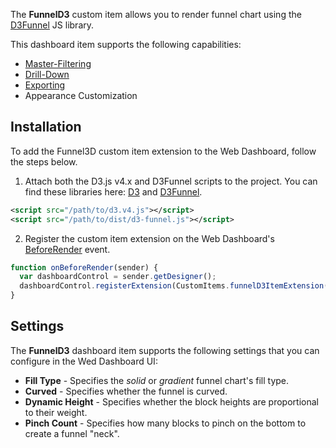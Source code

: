 The **FunnelD3** custom item allows you to render funnel chart using the [D3Funnel](https://github.com/jakezatecky/d3-funnel/blob/master/README.md) JS library.

This dashboard item supports the following capabilities:

- [Master-Filtering](https://documentation.devexpress.com/#Dashboard/CustomDocument117060)
- [Drill-Down](https://documentation.devexpress.com/#Dashboard/CustomDocument117061)
- [Exporting](https://documentation.devexpress.com/#Dashboard/CustomDocument116694)
- Appearance Customization

## Installation

To add the Funnel3D custom item extension to the Web Dashboard, follow the steps below. 

1. Attach both the D3.js v4.x and D3Funnel scripts to the project. You can find these libraries here: [D3](https://github.com/d3/d3) and [D3Funnel](https://github.com/jakezatecky/d3-funnel).

```xml
<script src="/path/to/d3.v4.js"></script>
<script src="/path/to/dist/d3-funnel.js"></script>
```

2. Register the custom item extension on the Web Dashboard's [BeforeRender](https://documentation.devexpress.com/#Dashboard/DevExpressDashboardWebScriptsASPxClientDashboard_BeforeRendertopic) event.

```javascript
function onBeforeRender(sender) {
  var dashboardControl = sender.getDesigner();
  dashboardControl.registerExtension(CustomItems.funnelD3ItemExtension(dashboardControl));
}
```


## Settings
The **FunnelD3** dashboard item supports the following settings that you can configure in the Wed Dashboard UI:
* **Fill Type** - Specifies the *solid* or *gradient* funnel chart's fill type.
* **Curved** - Specifies whether the funnel is curved.
* **Dynamic Height** - Specifies whether the block heights are proportional to their weight.
* **Pinch Count** - Specifies how many blocks to pinch on the bottom to create a funnel "neck".

